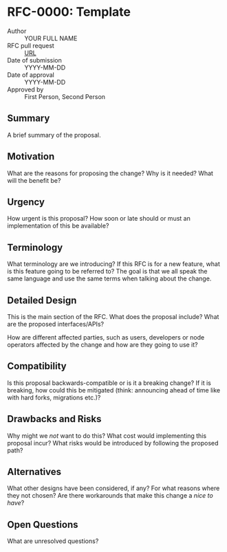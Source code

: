 # RFC-0000: Template

<dl>
  <dt>Author</dt>
  <dd>YOUR FULL NAME</dd>
  <dt>RFC pull request</dd>
  <dd><a href="URL">URL</a></dd>
  <dt>Date of submission</dt>
  <dd>YYYY-MM-DD</dd>
  <dt>Date of approval</dt>
  <dd>YYYY-MM-DD</dd>
  <dt>Approved by</dt>
  <dd>First Person, Second Person</dd>
</dl>

## Summary

A brief summary of the proposal.

## Motivation

What are the reasons for proposing the change? Why is it needed? What will the
benefit be?

## Urgency

How urgent is this proposal? How soon or late should or must an implementation
of this be available?

## Terminology

What terminology are we introducing? If this RFC is for a new feature, what is
this feature going to be referred to? The goal is that we all speak the same
language and use the same terms when talking about the change.

## Detailed Design

This is the main section of the RFC. What does the proposal include? What are
the proposed interfaces/APIs?

How are different affected parties, such as users, developers or node operators
affected by the change and how are they going to use it?

## Compatibility

Is this proposal backwards-compatible or is it a breaking change? If it is
breaking, how could this be mitigated (think: announcing ahead of time like with
hard forks, migrations etc.)?

## Drawbacks and Risks

Why might we _not_ want to do this? What cost would implementing this proposal
incur? What risks would be introduced by following the proposed path?

## Alternatives

What other designs have been considered, if any? For what reasons where they not
chosen? Are there workarounds that make this change a _nice to have_?

## Open Questions

What are unresolved questions?
